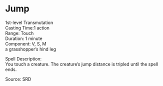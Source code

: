 # Jump
1st-level Transmutation<br>
Casting Time:1 action<br>
Range: Touch<br>
Duration: 1 minute<br>
Component: V, S, M<br>
a grasshopper’s hind leg

Spell Description:<br>
You touch a creature. The creature’s jump distance is tripled until the spell ends.

Source: SRD